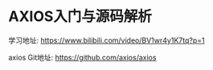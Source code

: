 # AXIOS入门与源码解析
学习地址: https://www.bilibili.com/video/BV1wr4y1K7tq?p=1

axios Git地址: https://github.com/axios/axios
